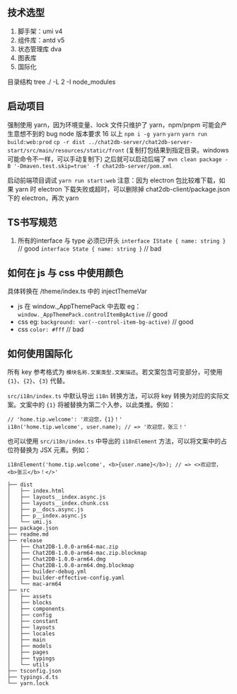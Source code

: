 ## 技术选型

1. 脚手架：umi v4
2. 组件库：antd v5
3. 状态管理库 dva
4. 图表库
5. 国际化

目录结构 tree ./ -L 2 -I node_modules

## 启动项目


强制使用 yarn，因为环境变量、lock 文件只维护了 yarn，npm/pnpm 可能会产生意想不到的 bug node 版本要求 16 以上 `npm i -g yarn` `yarn` `yarn run build:web:prod` `cp -r dist ../chat2db-server/chat2db-server-start/src/main/resources/static/front` (复制打包结果到指定目录。windows 可能命令不一样，可以手动复制下) 之后就可以启动后端了 `mvn clean package -B '-Dmaven.test.skip=true' -f chat2db-server/pom.xml`

启动前端项目调试 `yarn run start:web` 注意：因为 electron 包比较难下载，如果 yarn 时 electron 下载失败或超时，可以删除掉 chat2db-client/package.json 下的 electron，再次 yarn

## TS书写规范

  1. 所有的interface 与 type 必须已I开头
    `interface IState { name: string }` // good
    `interface State { name: string }` // bad

## 如何在 js 与 css 中使用颜色

具体转换在 /theme/index.ts 中的 injectThemeVar

- js 在 window.\_AppThemePack 中去取 eg：`window._AppThemePack.controlItemBgActive` // good
- css eg: `background: var(--control-item-bg-active)` // good
- css `color: #fff` // bad

## 如何使用国际化

所有 key 参考格式为 `模块名称.文案类型.文案描述`。若文案包含可变部分，可使用 `{1}`、`{2}`、`{3}` 代替。

`src/i18n/index.ts` 中默认导出 `i18n` 转换方法，可以将 key 转换为对应的实际文案。文案中的 `{1}` 将被替换为第二个入参，以此类推。例如：

```tsx
// 'home.tip.welcome': '欢迎您，{1}！'
i18n('home.tip.welcome', user.name); // => '欢迎您，张三！'
```

也可以使用 `src/i18n/index.ts` 中导出的 `i18nElement` 方法，可以将文案中的占位符替换为 JSX 元素。例如：

```tsx
i18nElement('home.tip.welcome', <b>{user.name}</b>); // => <>欢迎您，<b>张三</b>！</>'
```

```code
├── dist
│   ├── index.html
│   ├── layouts__index.async.js
│   ├── layouts__index.chunk.css
│   ├── p__docs.async.js
│   ├── p__index.async.js
│   └── umi.js
├── package.json
├── readme.md
├── release
│   ├── Chat2DB-1.0.0-arm64-mac.zip
│   ├── Chat2DB-1.0.0-arm64-mac.zip.blockmap
│   ├── Chat2DB-1.0.0-arm64.dmg
│   ├── Chat2DB-1.0.0-arm64.dmg.blockmap
│   ├── builder-debug.yml
│   ├── builder-effective-config.yaml
│   └── mac-arm64
├── src
│   ├── assets
│   ├── blocks
│   ├── components
│   ├── config
│   ├── constant
│   ├── layouts
│   ├── locales
│   ├── main
│   ├── models
│   ├── pages
│   ├── typings
│   └── utils
├── tsconfig.json
├── typings.d.ts
└── yarn.lock
```
